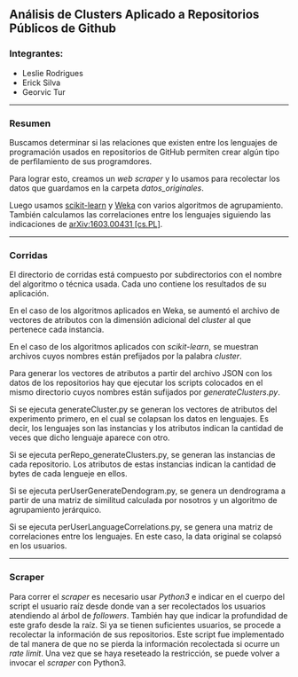 Análisis de Clusters Aplicado a Repositorios Públicos de Github
----------------------------------

### Integrantes:
* Leslie Rodrigues
* Erick Silva
* Georvic Tur

---------------------------------------------------------------

### Resumen

Buscamos determinar si las relaciones que existen entre los 
lenguajes de programación usados en repositorios de GitHub
permiten crear algún tipo de perfilamiento de sus programdores.

Para lograr esto, creamos un *web scraper* y lo usamos para
recolectar los datos que guardamos en la carpeta *datos_originales*.

Luego usamos [scikit-learn](http://scikit-learn.org/) y [Weka](http://www.cs.waikato.ac.nz/ml/weka/) con varios algoritmos
de agrupamiento. También calculamos las correlaciones entre 
los lenguajes siguiendo las indicaciones de [arXiv:1603.00431 [cs.PL]](https://arxiv.org/abs/1603.00431).

---------------------------------------------------------------

### Corridas

El directorio de corridas está compuesto por subdirectorios con
el nombre del algoritmo o técnica usada. Cada uno contiene los
resultados de su aplicación.

En el caso de los algoritmos aplicados en Weka, se aumentó
el archivo de vectores de atributos con la dimensión 
adicional del *cluster* al que pertenece cada instancia.

En el caso de los algoritmos aplicados con *scikit-learn*,
se muestran archivos cuyos nombres están prefijados por 
la palabra *cluster*.

Para generar los vectores de atributos a partir del archivo
JSON con los datos de los repositorios hay que ejecutar
los scripts colocados en el mismo directorio cuyos
nombres están sufijados por *generateClusters.py*.

Si se ejecuta generateCluster.py se generan los vectores
de atributos del experimento primero, en el cual se colapsan
los datos en lenguajes. Es decir, los lenguajes son las 
instancias y los atributos indican la cantidad de veces 
que dicho lenguaje aparece con otro.

Si se ejecuta perRepo_generateClusters.py, se generan las 
instancias de cada repositorio. Los atributos de estas 
instancias indican la cantidad de bytes de cada lengueje 
en ellos.

Si se ejecuta perUserGenerateDendogram.py, se genera un 
dendrograma a partir de una matriz de similitud calculada
por nosotros y un algoritmo de agrupamiento jerárquico.

Si se ejecuta perUserLanguageCorrelations.py, se genera 
una matriz de correlaciones entre los lenguajes. En este 
caso, la data original se colapsó en los usuarios.

---------------------------------------------------------------

### Scraper

Para correr el *scraper* es necesario usar *Python3* e indicar 
en el cuerpo del script el usuario raíz desde donde van a ser 
recolectados los usuarios atendiendo al árbol de *followers*. 
También hay que indicar la profundidad de este grafo desde la raíz. 
Si ya se tienen suficientes usuarios, se procede a recolectar 
la información de sus repositorios. Este script fue implementado de 
tal manera de que no se pierda la información recolectada si 
ocurre un *rate limit*. Una vez que se haya reseteado la restricción, 
se puede volver a invocar el *scraper* con Python3.